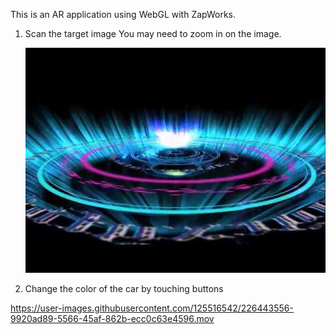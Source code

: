 This is an AR application using WebGL with ZapWorks.

1. Scan the target image
   You may need to zoom in on the image.
   
   ![target_image](m2.jpg "target_image")
2. Change the color of the car by touching buttons


https://user-images.githubusercontent.com/125516542/226443556-9920ad89-5566-45af-862b-ecc0c63e4596.mov

